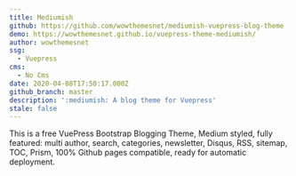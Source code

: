 ```yaml
---
title: Mediumish
github: https://github.com/wowthemesnet/mediumish-vuepress-blog-theme
demo: https://wowthemesnet.github.io/vuepress-theme-mediumish/
author: wowthemesnet
ssg:
  - Vuepress
cms:
  - No Cms
date: 2020-04-08T17:50:17.000Z
github_branch: master
description: ':mediumish: A blog theme for Vuepress'
stale: false
---
```


This is a free VuePress Bootstrap Blogging Theme, Medium styled, fully featured: multi author, search, categories, newsletter, Disqus, RSS, sitemap, TOC, Prism, 100% Github pages compatible, ready for automatic deployment.